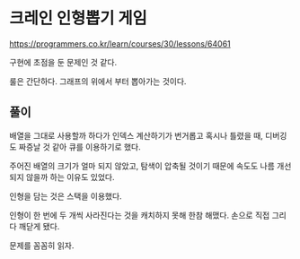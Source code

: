 # 크레인 인형뽑기 게임

https://programmers.co.kr/learn/courses/30/lessons/64061

구현에 초점을 둔 문제인 것 같다.

룰은 간단하다. 그래프의 위에서 부터 뽑아가는 것이다.

## 풀이

배열을 그대로 사용할까 하다가 인덱스 계산하기가 번거롭고 혹시나 틀렸을 때, 디버깅도 짜증날 것 같아 큐를 이용하기로 했다.

주어진 배열의 크기가 얼마 되지 않았고, 탐색이 압축될 것이기 때문에 속도도 나름 개선되지 않을까 하는 이유도 있었다.

인형을 담는 것은 스택을 이용했다.

인형이 한 번에 두 개씩 사라진다는 것을 캐치하지 못해 한참 해맸다. 손으로 직접 그리다 깨닫게 됐다.

문제를 꼼꼼히 읽자.